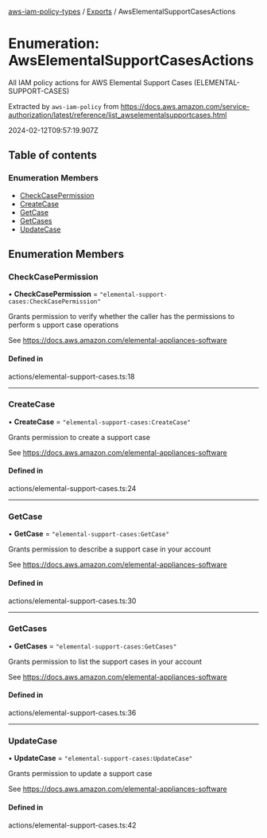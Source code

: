 [aws-iam-policy-types](../README.md) / [Exports](../modules.md) / AwsElementalSupportCasesActions

# Enumeration: AwsElementalSupportCasesActions

All IAM policy actions for AWS Elemental Support Cases (ELEMENTAL-SUPPORT-CASES)

Extracted by `aws-iam-policy` from
https://docs.aws.amazon.com/service-authorization/latest/reference/list_awselementalsupportcases.html

2024-02-12T09:57:19.907Z

## Table of contents

### Enumeration Members

- [CheckCasePermission](AwsElementalSupportCasesActions.md#checkcasepermission)
- [CreateCase](AwsElementalSupportCasesActions.md#createcase)
- [GetCase](AwsElementalSupportCasesActions.md#getcase)
- [GetCases](AwsElementalSupportCasesActions.md#getcases)
- [UpdateCase](AwsElementalSupportCasesActions.md#updatecase)

## Enumeration Members

### CheckCasePermission

• **CheckCasePermission** = ``"elemental-support-cases:CheckCasePermission"``

Grants permission to verify whether the caller has the permissions to perform s
upport case operations

See https://docs.aws.amazon.com/elemental-appliances-software

#### Defined in

actions/elemental-support-cases.ts:18

___

### CreateCase

• **CreateCase** = ``"elemental-support-cases:CreateCase"``

Grants permission to create a support case

See https://docs.aws.amazon.com/elemental-appliances-software

#### Defined in

actions/elemental-support-cases.ts:24

___

### GetCase

• **GetCase** = ``"elemental-support-cases:GetCase"``

Grants permission to describe a support case in your account

See https://docs.aws.amazon.com/elemental-appliances-software

#### Defined in

actions/elemental-support-cases.ts:30

___

### GetCases

• **GetCases** = ``"elemental-support-cases:GetCases"``

Grants permission to list the support cases in your account

See https://docs.aws.amazon.com/elemental-appliances-software

#### Defined in

actions/elemental-support-cases.ts:36

___

### UpdateCase

• **UpdateCase** = ``"elemental-support-cases:UpdateCase"``

Grants permission to update a support case

See https://docs.aws.amazon.com/elemental-appliances-software

#### Defined in

actions/elemental-support-cases.ts:42
